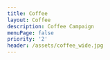 ```yaml
---
title: Coffee
layout: Coffee
description: Coffee Campaign
menuPage: false
priority: '2'
header: /assets/coffee_wide.jpg
---
```

 
